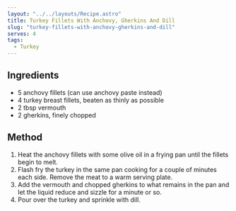 ```yaml
---
layout: "../../layouts/Recipe.astro"
title: Turkey Fillets With Anchovy, Gherkins And Dill
slug: "turkey-fillets-with-anchovy-gherkins-and-dill"
serves: 4
tags:
  - Turkey
---
```


## Ingredients

- 5 anchovy fillets (can use anchovy paste instead)
- 4 turkey breast fillets, beaten as thinly as possible
- 2 tbsp vermouth
- 2 gherkins, finely chopped

## Method

1. Heat the anchovy fillets with some olive oil in a frying pan until the fillets begin to melt.
1. Flash fry the turkey in the same pan cooking for a couple of minutes each side. Remove the meat to a warm serving plate.
1. Add the vermouth and chopped gherkins to what remains in the pan and let the liquid reduce and sizzle for a minute or so.
1. Pour over the turkey and sprinkle with dill.